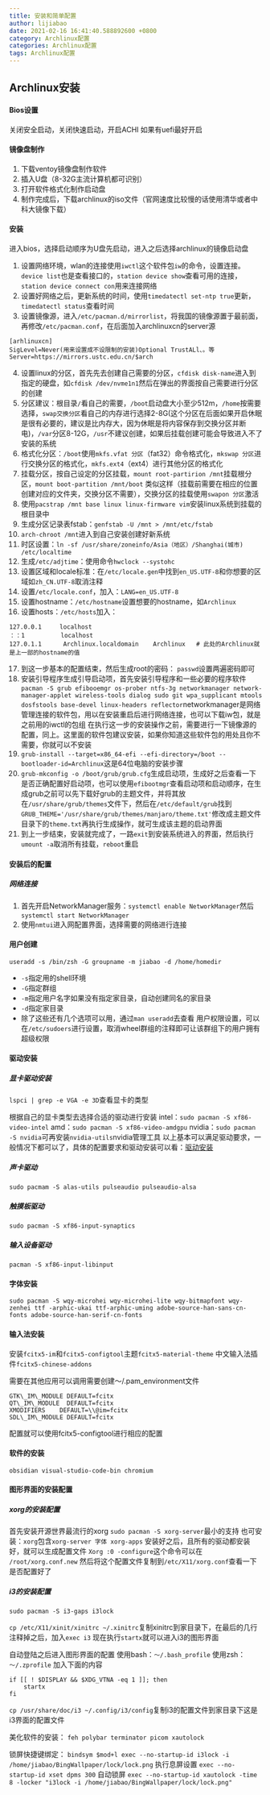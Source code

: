 ```yaml
---
title: 安装和简单配置
author: lijiabao
date: 2021-02-16 16:41:40.588892600 +0800
category: Archlinux配置
categories: Archlinux配置
tags: Archlinux配置
---
```

## Archlinux安装
#### Bios设置
关闭安全启动，关闭快速启动，开启ACHI
如果有uefi最好开启

#### 镜像盘制作
1. 下载ventoy镜像盘制作软件
2. 插入U盘（8-32G主流计算机都可识别）
3. 打开软件格式化制作启动盘
4. 制作完成后，下载archlinux的iso文件（官网速度比较慢的话使用清华或者中科大镜像下载）

#### 安装
进入bios，选择启动顺序为U盘先启动，进入之后选择archlinux的镜像启动盘

1. 设置网络环境，wlan的连接使用`iwctl`这个软件包`iw`的命令，设置连接。`device list`也是查看接口的，`station device show`查看可用的连接，`station device connect con`用来连接网络
2. 设置好网络之后，更新系统的时间，使用`timedatectl set-ntp true`更新，`timedatectl status`查看时间
3. 设置镜像源，进入`/etc/pacman.d/mirrorlist`，将我国的镜像源置于最前面，再修改`/etc/pacman.conf`，在后面加入archlinuxcn的server源

```
[arhlinuxcn]
SigLevel=Never(用来设置成不设限制的安装)Optional TrustALl、。等
Server=https://mirrors.ustc.edu.cn/$arch
```
4. 设置linux的分区，首先先去创建自己需要的分区，`cfdisk disk-name`进入到指定的硬盘，如`cfdisk /dev/nvme1n1`然后在弹出的界面按自己需要进行分区的创建
5. 分区建议：根目录`/`看自己的需要，`/boot`启动盘大小至少512m，`/home`按需要选择，`swap交换分区`看自己的内存进行选择2-8G(这个分区在后面如果开启休眠是很有必要的，建议是比内存大，因为休眠是将内容保存到交换分区并断电)，`/var`分区8-12G，`/usr`不建议创建，如果后挂载创建可能会导致进入不了安装的系统
6. 格式化分区：`/boot`使用`mkfs.vfat 分区`（fat32）命令格式化，`mkswap 分区`进行交换分区的格式化，`mkfs.ext4`（ext4）进行其他分区的格式化
7. 挂载分区，按自己设定的分区挂载，`mount root-partirion /mnt`挂载根分区，`mount boot-partition /mnt/boot` 类似这样（挂载前需要在相应的位置创建对应的文件夹，交换分区不需要），交换分区的挂载使用`swapon 分区`激活
8. 使用`pacstrap /mnt base linux linux-firmware vim`安装linux系统到挂载的根目录中
9. 生成分区记录表fstab：`genfstab -U /mnt > /mnt/etc/fstab`
10. `arch-chroot /mnt`进入到自己安装创建好新系统
11. 时区设置：`ln -sf /usr/share/zoneinfo/Asia（地区）/Shanghai(城市) /etc/localtime`
12. 生成`/etc/adjtime`：使用命令`hwclock --systohc`
13. 设置区域和locale标准：在`/etc/locale.gen`中找到`en_US.UTF-8`和你想要的区域如`zh_CN.UTF-8`取消注释
14. 设置`/etc/locale.conf`，加入：`LANG=en_US.UTF-8`
15. 设置hostname：`/etc/hostname`设置想要的hostname，如`Archlinux`
16. 设置hosts：`/etc/hosts`加入：
```
127.0.0.1     localhost
：：1          localhost
127.0.1.1      Archlinux.localdomain    Archlinux   # 此处的Archlinux就是上一部的hostname的值
```
17. 到这一步基本的配置结束，然后生成root的密码：	`passwd`设置两遍密码即可
18. 安装引导程序生成引导启动项，首先安装引导程序和一些必要的程序软件
`pacman -S grub efibooemgr os-prober ntfs-3g networkmanager network-manager-applet wireless-tools dialog sudo git wpa_supplicant mtools dosfstools base-devel linux-headers reflector`networkmanager是网络管理连接的软件包，用以在安装重启后进行网络连接，也可以下载iw包，就是之前用的iwctl的包组
在执行这一步的安装操作之前，需要进行一下镜像源的配置，同上。这里面的软件包建议安装，如果你知道这些软件包的用处且你不需要，你就可以不安装
19. `grub-install --target=x86_64-efi --efi-directory=/boot --bootloader-id=Archlinux`这是64位电脑的安装步骤
20. `grub-mkconfig -o /boot/grub/grub.cfg`生成启动项，生成好之后查看一下是否正确配置好启动项，也可以使用`efibootmgr`查看启动项和启动顺序，在生成grub之前可以先下载好grub的主题文件，并将其放在`/usr/share/grub/themes`文件下，然后在`/etc/default/grub`找到`GRUB_THEME='/usr/share/grub/themes/manjaro/theme.txt'`修改成主题文件目录下的`theme.txt`再执行生成操作，就可生成该主题的启动界面
21. 到上一步结束，安装就完成了，一路`exit`到安装系统进入的界面，然后执行`umount -a`取消所有挂载，`reboot`重启

#### 安装后的配置
##### 网络连接
1. 首先开启NetworkManager服务：`systemctl enable NetworkManager`然后`systemctl start NetworkManager`
2. 使用`nmtui`进入网配置界面，选择需要的网络进行连接

#### 用户创建
`useradd -s /bin/zsh -G groupname -m jiabao -d /home/homedir`
- `-s`指定用的shell环境
- `-G`指定群组
- `-m`指定用户名字如果没有指定家目录，自动创建同名的家目录
- `-d`指定家目录
- 除了这些还有几个选项可以用，通过`man useradd`去查看
用户权限设置，可以在`/etc/sudoers`进行设置，取消wheel群组的注释即可让该群组下的用户拥有超级权限

#### 驱动安装
##### 显卡驱动安装
 `lspci | grep -e VGA -e 3D`查看显卡的类型

根据自己的显卡类型去选择合适的驱动进行安装
intel：`sudo pacman -S xf86-video-intel`
amd：`sudo pacman -S xf86-video-amdgpu`
nvidia：`sudo pacman -S nvidia`可再安装`nvidia-utils`nvidia管理工具
以上基本可以满足驱动要求，一般情况下都可以了，具体的配置要求和驱动安装可以看：[驱动安装](https://wiki.archlinux.org/index.php/Xorg#Driver_installation)


##### 声卡驱动
`sudo pacmam -S alas-utils pulseaudio pulseaudio-alsa`


##### 触摸板驱动
`sudo pacman -S xf86-input-synaptics`


##### 输入设备驱动
`pacman -S xf86-input-libinput`


#### 字体安装
`sudo pacman -S wqy-microhei wqy-microhei-lite wqy-bitmapfont wqy-zenhei ttf -arphic-ukai ttf-arphic-uming adobe-source-han-sans-cn-fonts adobe-source-han-serif-cn-fonts`


#### 输入法安装
安装`fcitx5-im`和`fcitx5-configtool`主题`fcitx5-material-theme` 中文输入法插件`fcitx5-chinese-addons`

需要在其他应用可以调用需要创建～/.pam_environment文件
```
GTK\_IM\_MODULE DEFAULT=fcitx
QT\_IM\_MODULE  DEFAULT=fcitx
XMODIFIERS    DEFAULT=\\@im=fcitx
SDL\_IM\_MODULE DEFAULT=fcitx
```
配置就可以使用fcitx5-configtool进行相应的配置

####  软件的安装

`obsidian visual-studio-code-bin chromium`


#### 图形界面的安装配置
##### xorg的安装配置
首先安装开源世界最流行的xorg
`sudo pacman -S xorg-server`最小的支持
也可安装：`xorg`包含`xorg-server 字体 xorg-apps`
安装好之后，且所有的驱动都安装好，就可以生成配置文件
`Xorg :0 -configure`这个命令可以在	`/root/xorg.conf.new`
然后将这个配置文件复制到`/etc/X11/xorg.conf`查看一下是否配置好了


##### i3的安装配置
`sudo pacman -S i3-gaps i3lock`

`cp /etc/X11/xinit/xinitrc ~/.xinitrc`复制xinitrc到家目录下，在最后的几行注释掉之后，加入`exec i3`
现在执行`startx`就可以进入i3的图形界面

自动登陆之后进入图形界面的配置
使用bash：`～/.bash_profile`
使用zsh： `～/.zprofile`
加入下面的内容
```
if [[ ! $DISPLAY && $XDG_VTNA -eq 1 ]]; then
	startx
fi
```

`cp /usr/share/doc/i3 ~/.config/i3/config`复制i3的配置文件到家目录下这是i3界面的配置文件

美化软件的安装：
`feh polybar terminator picom xautolock`


锁屏快捷键绑定：
`bindsym $mod+l exec --no-startup-id i3lock -i /home/jiabao/BingWallpaper/lock/lock.png`
执行息屏设置
`exec --no-startup-id xset dpms 300`
自动锁屏
`exec --no-startup-id xautolock -time 8 -locker "i3lock -i /home/jiabao/BingWallpaper/lock/lock.png"`
